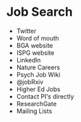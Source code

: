 # Job Search

  - Twitter
  - Word of mouth
  - BGA website
  - ISPG website
  - LinkedIn
  - Nature Careers
  - Psych Job Wiki
  - @jobRxiv
  - Higher Ed Jobs
  - Contact PI's directly
  - ResearchGate
  - Mailing Lists
